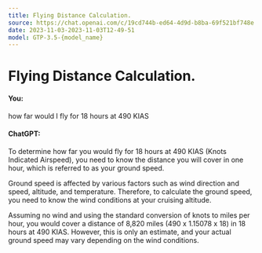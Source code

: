 ```yaml
---
title: Flying Distance Calculation.
source: https://chat.openai.com/c/19cd744b-ed64-4d9d-b8ba-69f521bf748e
date: 2023-11-03-2023-11-03T12-49-51
model: GTP-3.5-{model_name}
---
```


# Flying Distance Calculation.

#### You:
how far would I fly for 18 hours at 490 KIAS

#### ChatGPT:
To determine how far you would fly for 18 hours at 490 KIAS (Knots Indicated Airspeed), you need to know the distance you will cover in one hour, which is referred to as your ground speed.

Ground speed is affected by various factors such as wind direction and speed, altitude, and temperature. Therefore, to calculate the ground speed, you need to know the wind conditions at your cruising altitude.

Assuming no wind and using the standard conversion of knots to miles per hour, you would cover a distance of 8,820 miles (490 x 1.15078 x 18) in 18 hours at 490 KIAS. However, this is only an estimate, and your actual ground speed may vary depending on the wind conditions.
